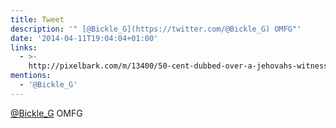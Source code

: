 ```yaml
---
title: Tweet
description: '" [@Bickle_G](https://twitter.com/@Bickle_G) OMFG"'
date: '2014-04-11T19:04:04+01:00'
links:
  - >-
    http://pixelbark.com/m/13400/50-cent-dubbed-over-a-jehovahs-witnesses-trying-to-get-deaf-people-to-stop-masturbating
mentions:
  - '@Bickle_G'
---
```

 [@Bickle_G](https://twitter.com/@Bickle_G) OMFG
